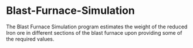 # Blast-Furnace-Simulation
The Blast Furnace Simulation program estimates the weight of the reduced Iron ore in different sections of the blast furnace upon providing some of the required values.

